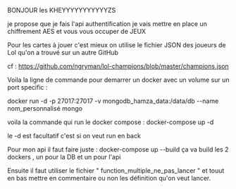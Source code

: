 BONJOUR   les KHEYYYYYYYYYYYZS


je propose que je fais l'api authentification je vais mettre en place un chiffrement AES et vous vous occuper de JEUX 

Pour les cartes à jouer c'est mieux on utilise le fichier JSON des joueurs de Lol qu'on a trouvé sur un autre GitHub

cf : https://github.com/ngryman/lol-champions/blob/master/champions.json

Voila la ligne de commande pour demarrer un docker avec un volume sur un port specific : 

docker run -d -p 27017:27017 -v mongodb_hamza_data:/data/db --name nom_personnalisé mongo

voila la commande qui run le docker compose : docker-compose up -d      

le -d est facultatif c'est si on veut run en back 


Pour mon api il faut faire juste : docker-compose up --build  ça va build les 2 dockers , un pour la DB et un pour l'api 

Ensuite il faut utiliser le fichier " function_multiple_ne_pas_lancer " et touut en bas mettre en commentaire ou non les définition qu'on veut lancer.




